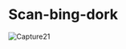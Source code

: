 # Scan-bing-dork









![Capture21](https://user-images.githubusercontent.com/72355033/101490270-2c2b7580-3973-11eb-8595-007302f58534.PNG)





